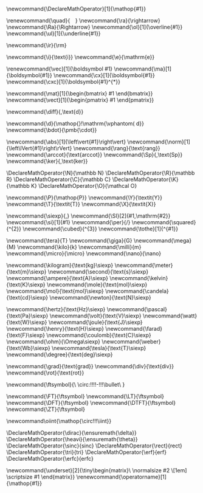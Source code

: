 \newcommand{\DeclareMathOperator}[1]{\mathop{#1}}

<!-- Basics -->
\renewcommand{\quad}{&emsp;} <!--    -->
\newcommand{\ra}{\rightarrow}
\newcommand{\Ra}{\Rightarrow}
\newcommand{\ol}[1]{\overline{#1}}
\newcommand{\ul}[1]{\underline{#1}}

\newcommand{\ir}{\rm}

\newcommand{\i}{\text{i}}
\newcommand{\e}{\mathrm{e}}

\renewcommand{\vec}[1]{\boldsymbol #1}
\newcommand{\ma}[1]{\boldsymbol{#1}}
\newcommand{\cx}[1]{\boldsymbol{#1}}
\newcommand{\cxc}[1]{\boldsymbol{#1}^{*}}

\newcommand{\mat}[1]{\begin{bmatrix} #1 \end{bmatrix}}
\newcommand{\vect}[1]{\begin{pmatrix} #1 \end{pmatrix}}

<!-- \newcommand{\diff}{\mathop{}\!\mathrm{\vphantom( d}} -->
\newcommand{\diff}{\,\text{d}}

\newcommand{\d}{\mathop{}\!\mathrm{\vphantom( d}}
\newcommand{\bdot}{\pmb{\cdot}}

\newcommand{\abs}[1]{\left\vert{#1}\right\vert}
\newcommand{\norm}[1]{\left\lVert{#1}\right\rVert}
\newcommand{\rang}{\text{rang}}
\newcommand{\arccot}{\text{arccot}}
\newcommand{\Sp}{\,\text{Sp}}
\newcommand{\ker}{\,\text{ker}}

\DeclareMathOperator{\N}{\mathbb N}
\DeclareMathOperator{\R}{\mathbb R}
\DeclareMathOperator{\C}{\mathbb C}
\DeclareMathOperator{\K}{\mathbb K}
\DeclareMathOperator{\O}{\mathcal O}

\newcommand{\P}{\mathop{P}}
\newcommand{\Y}{\textit{Y}}
\newcommand{\T}{\textit{T}}
\newcommand{\X}{\textit{X}}

<!-- SI Units -->
<!--=============================================================== -->
\newcommand{\siexp}{\,}
\newcommand{\SI}[2]{#1\,\mathrm{#2}}
\newcommand{\si}[1]{#1}
\newcommand{\per}{/}
\newcommand{\squared}{^{2}}
\newcommand{\cubed}{^{3}}
\newcommand{\tothe}[1]{^{#1}}

\newcommand{\tera}{T}
\newcommand{\giga}{G}
\newcommand{\mega}{M}
\newcommand{\kilo}{k}
\newcommand{\milli}{m}
\newcommand{\micro}{\micro}
\newcommand{\nano}{\nano}

\newcommand{\kilogram}{\text{kg}\siexp}
\newcommand{\meter}{\text{m}\siexp}
\newcommand{\second}{\text{s}\siexp}
\newcommand{\ampere}{\text{A}\siexp}
\newcommand{\kelvin}{\text{K}\siexp}
\newcommand{\mole}{\text{mol}\siexp}
\newcommand{\mol}{\text{mol}\siexp}
\newcommand{\candela}{\text{cd}\siexp}
\newcommand{\newton}{\text{N}\siexp}

\newcommand{\hertz}{\text{Hz}\siexp}
\newcommand{\pascal}{\text{Pa}\siexp}
\newcommand{\volt}{\text{V}\siexp}
\newcommand{\watt}{\text{W}\siexp}
\newcommand{\joule}{\text{J}\siexp}
\newcommand{\henry}{\text{H}\siexp}
\newcommand{\farad}{\text{F}\siexp}
\newcommand{\coulomb}{\text{C}\siexp}
\newcommand{\ohm}{\Omega\siexp}
\newcommand{\weber}{\text{Wb}\siexp}
\newcommand{\tesla}{\text{T}\siexp}
\newcommand{\degree}{\text{deg}\siexp}

\newcommand{\grad}{\text{grad}}
\newcommand{\div}{\text{div}}
\newcommand{\rot}{\text{rot}}

\newcommand{\ftsymbol}{\ \circ\:\!\!\!\!-\!\!\!\bullet\ }

\newcommand{\FT}{\ftsymbol}
\newcommand{\LT}{\ftsymbol}
\newcommand{\DFT}{\ftsymbol}
\newcommand{\DTFT}{\ftsymbol}
\newcommand{\ZT}{\ftsymbol}

\newcommand\oiint{\mathop{\circ\!\!\!\iint}}

\DeclareMathOperator{\dirac}{\ensuremath{\delta}}
\DeclareMathOperator{\heavi}{\ensuremath{\theta}}
\DeclareMathOperator{\sinc}{sinc}
\DeclareMathOperator{\rect}{rect}
\DeclareMathOperator{\tri}{tri}
\DeclareMathOperator{\erf}{erf}
\DeclareMathOperator{\erfc}{erfc}

<!-- KaTeX Tweaks -->
\newcommand{\underset}[2]{\tiny\begin{matrix}\\ \normalsize #2 \\[1em] \scriptsize #1 \end{matrix}}
\renewcommand{\operatorname}[1]{\mathop{#1}}
